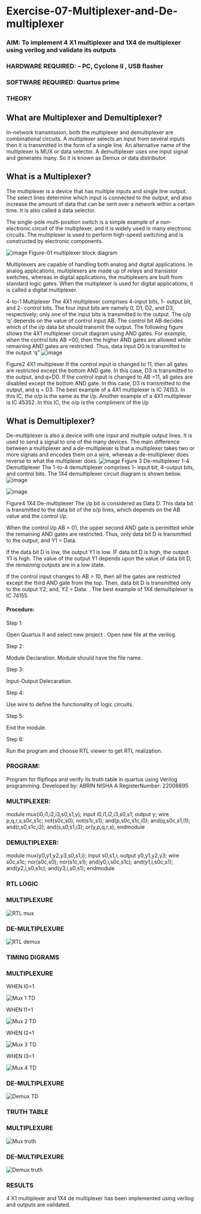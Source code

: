 # Exercise-07-Multiplexer-and-De-multiplexer
### AIM: To implement 4 X1 multiplexer and 1X4 de multiplexer using verilog and validate its outputs
### HARDWARE REQUIRED:  – PC, Cyclone II , USB flasher
### SOFTWARE REQUIRED:   Quartus prime
### THEORY 

## What are Multiplexer and Demultiplexer?
In-network transmission, both the multiplexer and demultiplexer are combinational circuits. A multiplexer selects an input from several inputs then it is transmitted in the form of a single line. An alternative name of the multiplexer is MUX or data selector. A demultiplexer uses one input signal and generates many. So it is known as Demux or data distributor.

## What is a Multiplexer?
The multiplexer is a device that has multiple inputs and single line output. The select lines determine which input is connected to the output, and also increase the amount of data that can be sent over a network within a certain time. It is also called a data selector.

The single-pole multi-position switch is a simple example of a non-electronic circuit of the multiplexer, and it is widely used in many electronic circuits. The multiplexer is used to perform high-speed switching and is constructed by electronic components.

![image](https://user-images.githubusercontent.com/36288975/170912485-73c395c7-23c0-4e78-a53d-a2f0d07d9662.png)
          Figure-01 multiplexer block diagram 

Multiplexers are capable of handling both analog and digital applications. In analog applications, multiplexers are made up of relays and transistor switches, whereas in digital applications, the multiplexers are built from standard logic gates. When the multiplexer is used for digital applications, it is called a digital multiplexer.

4-to-1 Multiplexer
The 4X1 multiplexer comprises 4-input bits, 1- output bit, and 2- control bits. The four input bits are namely 0, D1, D2, and D3, respectively; only one of the input bits is transmitted to the output. The o/p ‘q’ depends on the value of control input AB. The control bit AB decides which of the i/p data bit should transmit the output. The following figure shows the 4X1 multiplexer circuit diagram using AND gates. For example, when the control bits AB =00, then the higher AND gates are allowed while remaining AND gates are restricted. Thus, data input D0 is transmitted to the output ‘q”
![image](https://user-images.githubusercontent.com/36288975/170912568-3598c60a-5035-41f3-b0c4-ccedba13aca5.png)


Figure2 4X1 multiplexer 
If the control input is changed to 11, then all gates are restricted except the bottom AND gate. In this case, D3 is transmitted to the output, and q=D0. If the control input is changed to AB =11, all gates are disabled except the bottom AND gate. In this case, D3 is transmitted to the output, and q = D3. The best example of a 4X1 multiplexer is IC 74153. In this IC, the o/p is the same as the i/p. Another example of a 4X1 multiplexer is IC 45352. In this IC, the o/p is the compliment of the i/p


## What is Demultiplexer?
De-multiplexer is also a device with one input and multiple output lines. It is used to send a signal to one of the many devices. The main difference between a multiplexer and a de-multiplexer is that a multiplexer takes two or more signals and encodes them on a wire, whereas a de-multiplexer does reverse to what the multiplexer does.
![image](https://user-images.githubusercontent.com/36288975/170912606-a30e4b74-1726-4430-b245-2c3c3d9c232d.png)
Figure 3 De-multiplexer 
1-4 Demultiplexer
The 1-to-4 demultiplexer comprises 1- input bit, 4-output bits, and control bits. The 1X4 demultiplexer circuit diagram is shown below.![image](https://user-images.githubusercontent.com/36288975/170912683-00fb746a-1d45-4023-91d1-3a70b841073c.png)

![image](https://user-images.githubusercontent.com/36288975/170912741-7cbd52af-7e0d-4be3-b5c6-6fb9c4eca7c9.png)

Figure4 1X4 De-multiplexer 
The i/p bit is considered as Data D. This data bit is transmitted to the data bit of the o/p lines, which depends on the AB value and the control i/p.

When the control i/p AB = 01, the upper second AND gate is permitted while the remaining AND gates are restricted. Thus, only data bit D is transmitted to the output, and Y1 = Data.

If the data bit D is low, the output Y1 is low. IF data bit D is high, the output Y1 is high. The value of the output Y1 depends upon the value of data bit D, the remaining outputs are in a low state.

If the control input changes to AB = 10, then all the gates are restricted except the third AND gate from the top. Then, data bit D is transmitted only to the output Y2; and, Y2 = Data. . The best example of 1X4 demultiplexer is IC 74155.

 
 
#### Procedure:

Step 1:

Open Quartus II and select new project . Open new file at the verilog.

Step 2:

Module Declaration. Module should have the file name.

Step 3:

Input-Output Delecaration.

Step 4:

Use wire to define the functionality of logic circuits.

Step 5:

End the module.

Step 6:

Run the program and choose RTL viewer to get RTL realization.

### PROGRAM:

Program for flipflops  and verify its truth table in quartus using Verilog programming.
Developed by: ABRIN NISHA A
RegisterNumber:  22008695

### MULTIPLEXER:

module mux(i0,i1,i2,i3,s0,s1,y);
input i0,i1,i2,i3,s0,s1;
output y;
wire p,q,r,s,s0c,s1c;
not(s0c,s0);
not(s1c,s1);
and(p,s0c,s1c,i0);
and(q,s0c,s1,i1);
and(r,s0,s1c,i2);
and(s,s0,s1,i3);
or(y,p,q,r,s);
endmodule

### DEMULTIPLEXER:

module mux(y0,y1,y2,y3,s0,s1,i);
input s0,s1,i;
output y0,y1,y2,y3;
wire s0c,s1c;
nor(s0c,s0);
nor(s1c,s1);
and(y0,i,s0c,s1c);
and(y1,i,s0c,s1);
and(y2,i,s0,s1c);
and(y3,i,s0,s1);
endmodule


### RTL LOGIC  

### MULTIPLEXURE 

![RTL mux](https://user-images.githubusercontent.com/118348589/214326632-1f3f575b-7ff1-4202-abc5-7e9971ed4438.png)

### DE-MULTIPLEXURE

![RTL demux](https://user-images.githubusercontent.com/118348589/214326715-66575431-4db1-4572-ae89-e0f0aa4f890b.png)








### TIMING DIGRAMS  

### MULTIPLEXURE

WHEN I0=1

![Mux 1 TD](https://user-images.githubusercontent.com/118348589/214326968-9c17a3f4-4eeb-4dea-8d90-c665e0d420dc.png)


WHEN I1=1

![Mux 2 TD](https://user-images.githubusercontent.com/118348589/214327070-e6895958-ad63-4d7a-9bb6-a481f259b86c.png)


WHEN I2=1

![Mux  3 TD](https://user-images.githubusercontent.com/118348589/214327261-30cea522-1bf5-4aa4-98af-3e02f5662e48.png)


WHEN I3=1

![Mux 4 TD](https://user-images.githubusercontent.com/118348589/214327320-b206204e-484e-42e1-924f-f6a0808278d4.png)


### DE-MULTIPLEXURE

![Demux TD](https://user-images.githubusercontent.com/118348589/214327458-bc1b2e01-88be-4e75-b439-fb60ac637a17.png)




### TRUTH TABLE 

### MULTIPLEXURE

![Mux truth](https://user-images.githubusercontent.com/118348589/214327601-97c30fe6-17f3-4f04-b315-7c899a4ffcd9.png)


### DE-MULTIPLEXURE

![Demux truth](https://user-images.githubusercontent.com/118348589/214327717-2fb08219-8211-4195-b95d-a59ad8a423f6.png)






### RESULTS 

4 X1 multiplexer and 1X4 de multiplexer has been implemented using verilog and outputs are validated.
